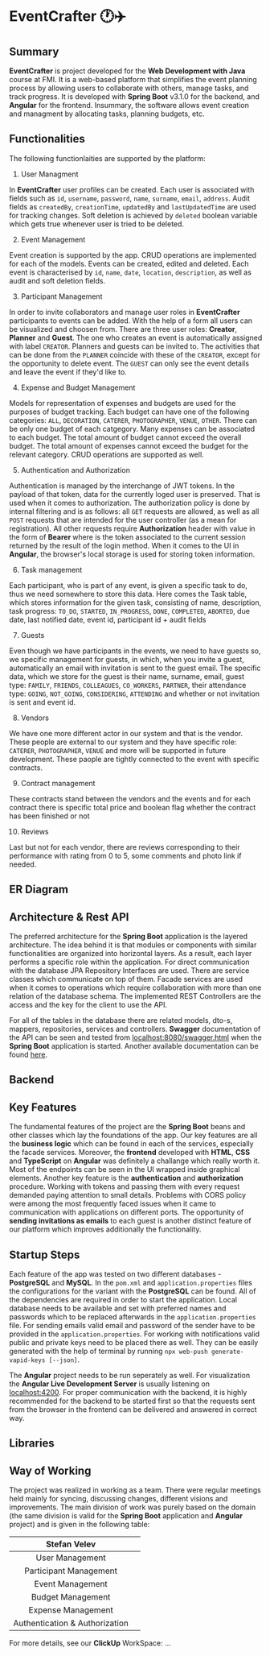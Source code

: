 # EventCrafter 🕐✈️
## Summary

**EventCrafter** is project developed for the **Web Development with Java** course at FMI. It is a web-based platform that simplifies the event planning process by allowing users to collaborate with others, manage tasks, and track progress. It is developed with **Spring Boot** v3.1.0 for the backend, and **Angular** for the frontend. Insummary, the software allows event creation and managment by allocating tasks, planning budgets, etc. 

## Functionalities

The following functionlaities are supported by the platform:
1. User Managment
   
In **EventCrafter** user profiles can be created. Each user is associated with fields such as `id`, `username`, `password`, `name`, `surname`, `email`, `address`. Audit fields as `createdBy`, `creationTime`, `updatedBy` and `lastUpdatedTime` are used for tracking changes. Soft deletion is achieved by `deleted` boolean variable which gets true whenever user is tried to be deleted.

2. Event Management

Event creation is supported by the app. CRUD operations are implemented for each of the models. Events can be created, edited and deleted. Each event is characterised by `id`, `name`, `date`, `location`, `description`, as well as audit and soft deletion fields.

3. Participant Management

In order to invite collaborators and manage user roles in **EventCrafter** participants to events can be added. With the help of a form all users can be visualized and choosen from. There are three user roles: **Creator**, **Planner** and **Guest**. The one who creates an event is automatically assigned with label `CREATOR`. Planners and guests can be invited to. The activities that can be done from the `PLANNER` coincide with these of the `CREATOR`, except for the opportunity to delete event. The `GUEST` can only see the event details and leave the event if they'd like to.    

4. Expense and Budget Management

Models for representation of expenses and budgets are used for the purposes of budget tracking. Each budget can have one of the following categories: `ALL`, `DECORATION`, `CATERER`, `PHOTOGRAPHER`, `VENUE`, `OTHER`. There can be only one budget of each catgegory. Many expenses can be associated to each budget. The total amount of budget cannot exceed the overall budget. The total amount of expenses cannot exceed the budget for the relevant category. CRUD operations are supported as well.

5. Authentication and Authorization

Authentication is managed by the interchange of JWT tokens. In the payload of that token, data for the currently loged user is preserved. That is used when it comes to authorization. The authorization policy is done by internal filtering and is as follows: all `GET` requests are allowed, as well as all `POST` requests that are intended for the user controller (as a mean for registration). All other requests require **Authorization** header with value in the form of **Bearer *<token>*** where *<token>* is the token associated to the current session returned by the result of the login method. When it comes to the UI in **Angular**, the browser's local storage is used for storing token information.  

6. Task management

Each participant, who is part of any event, is given a specific task to do, thus we need somewhere to store this data. Here comes the Task table, which stores information for the given task, consisting of name, description, task progress: `TO_DO`, `STARTED`, `IN_PROGRESS`, `DONE`, `COMPLETED`, `ABORTED`, due date, last notified date, event id, participant id + audit fields

7. Guests

Even though we have participants in the events, we need to have guests so, we specific management for guests, in which, when you invite a guest, automatically an email with invitation is sent to the guest email. The specific data, which we store for the guest is their name, surname, email, guest type: `FAMILY`, `FRIENDS`, `COLLEAGUES`, `CO_WORKERS`, `PARTNER`, their attendance type: `GOING`, `NOT_GOING`, `CONSIDERING`, `ATTENDING` and whether or not invitation is sent and event id.

8. Vendors

We have one more different actor in our system and that is the vendor. These people are external to our system and they have specific role: `CATERER`, `PHOTOGRAPHER`, `VENUE` and more will be supported in future development. These paople are tightly connected to the event with specific contracts.

9. Contract management

These contracts stand between the vendors and the events and for each contract there is specific total price and boolean flag whether the contract has been finished or not 

10. Reviews

Last but not for each vendor, there are reviews corresponding to their performance with rating from 0 to 5, some comments and photo link if needed. 

## ER Diagram
## Architecture & Rest API

The preferred architecture for the **Spring Boot** application is the layered architecture. The idea behind it is that modules or components with similar functionalities are organized into horizontal layers. As a result, each layer performs a specific role within the application. For direct communication with the database JPA Repository Interfaces are used. There are service classes which communicate on top of them. Facade services are used when it comes to operations which require collaboration with more than one relation of the database schema. The implemented REST Controllers are the access and the key for the client to use the API.

For all of the tables in the database there are related models, dto-s, mappers, repositories, services and controllers. **Swagger** documentation of the API can be seen and tested from [localhost:8080/swagger.html](http://localhost:8080/swagger.html) when the **Spring Boot** application is started. Another available documentation can be found [here]().  

## Backend
## Key Features

The fundamental features of the project are the **Spring Boot** beans and other classes which lay the foundations of the app. Our key features are all the **business logic** which can be found in each of the services, especially the facade services. Moreover, the **frontend** developed with **HTML**, **CSS** and **TypeScript** on **Angular** was definitely a challange which really worth it. Most of the endpoints can be seen in the UI wrapped inside graphical elements. Another key feature is the **authentication** and **authorization** procedure. Working with tokens and passing them with every request demanded paying attention to small details. Problems with CORS policy were among the most frequently faced issues when it came to communication with applications on different ports. The opportunity of **sending invitations as emails** to each guest is another distinct feature of our platform which improves additionally the functionality.  

## Startup Steps

Each feature of the app was tested on two different databases - **PostgreSQL** and **MySQL**. In the `pom.xml` and `application.properties` files the configurations for the variant with the **PostgreSQL** can be found. All of the dependencies are required in order to start the application. Local database needs to be available and set with preferred names and passwords which to be replaced afterwards in the `application.properties` file. For sending emails valid email and password of the sender have to be provided in the `application.properties`. For working with notifications valid public and private keys need to be placed there as well. They can be easily generated with the help of terminal by running `npx web-push generate-vapid-keys [--json]`. 

The **Angular** project needs to be run seperately as well. For visualization the **Angular Live Development Server** is usually listening on [localhost:4200](http://localhost:4200/). For proper communication with the backend, it is highly recommended for the backend to be started first so that the requests sent from the browser in the frontend can be delivered and answered in correct way.

## Libraries
## Way of Working

The project was realized in working as a team. There were regular meetings held mainly for syncing, discussing changes, different visions and improvements. The main division of work was purely based on the domain (the same division is valid for the **Spring Boot** application and **Angular** project) and is given in the following table:

|**Stefan Velev**||
|:------------------:|:-------------------:|
|User Management||
|Participant Management||
|Event Management||
|Budget Management||
|Expense Management||
|Authentication & Authorization||

For more details, see our **ClickUp** WorkSpace: ...
